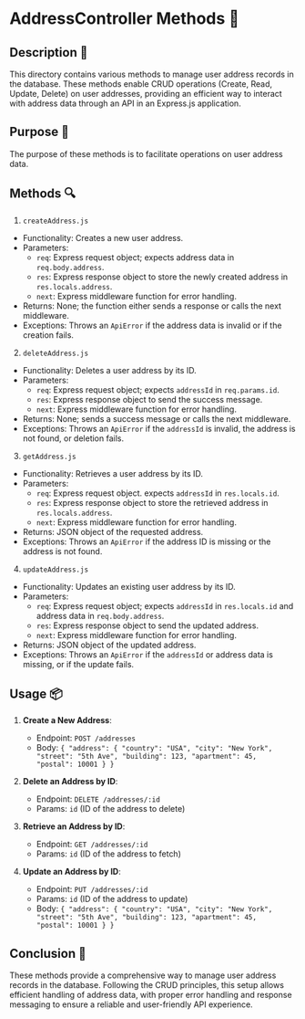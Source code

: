 # AddressController Methods 📂

## Description 📝

This directory contains various methods to manage user address records in the database.
These methods enable CRUD operations (Create, Read, Update, Delete) on user addresses, providing an efficient way to interact with address data through an API in an Express.js application.

## Purpose 🎯

The purpose of these methods is to facilitate operations on user address data.

## Methods 🔍

1. `createAddress.js`

-   Functionality: Creates a new user address.
-   Parameters:
    -   `req`: Express request object; expects address data in `req.body.address`.
    -   `res`: Express response object to store the newly created address in `res.locals.address`.
    -   `next`: Express middleware function for error handling.
-   Returns: None; the function either sends a response or calls the next middleware.
-   Exceptions: Throws an `ApiError` if the address data is invalid or if the creation fails.

2. `deleteAddress.js`

-   Functionality: Deletes a user address by its ID.
-   Parameters:
    -   `req`: Express request object; expects `addressId` in `req.params.id`.
    -   `res`: Express response object to send the success message.
    -   `next`: Express middleware function for error handling.
-   Returns: None; sends a success message or calls the next middleware.
-   Exceptions: Throws an `ApiError` if the `addressId` is invalid, the address is not found, or deletion fails.

3. `getAddress.js`

-   Functionality: Retrieves a user address by its ID.
-   Parameters:
    -   `req`: Express request object. expects `addressId` in `res.locals.id`.
    -   `res`: Express response object to store the retrieved address in `res.locals.address`.
    -   `next`: Express middleware function for error handling.
-   Returns: JSON object of the requested address.
-   Exceptions: Throws an `ApiError` if the address ID is missing or the address is not found.

4. `updateAddress.js`

-   Functionality: Updates an existing user address by its ID.
-   Parameters:
    -   `req`: Express request object; expects `addressId` in `res.locals.id` and address data in `req.body.address`.
    -   `res`: Express response object to send the updated address.
    -   `next`: Express middleware function for error handling.
-   Returns: JSON object of the updated address.
-   Exceptions: Throws an `ApiError` if the `addressId` or address data is missing, or if the update fails.

## Usage 📦

1. **Create a New Address**:

    - Endpoint: `POST /addresses`
    - Body: `{ "address": { "country": "USA", "city": "New York", "street": "5th Ave", "building": 123, "apartment": 45, "postal": 10001 } }`

2. **Delete an Address by ID**:

    - Endpoint: `DELETE /addresses/:id`
    - Params: `id` (ID of the address to delete)

3. **Retrieve an Address by ID**:

    - Endpoint: `GET /addresses/:id`
    - Params: `id` (ID of the address to fetch)

4. **Update an Address by ID**:

    - Endpoint: `PUT /addresses/:id`
    - Params: `id` (ID of the address to update)
    - Body: `{ "address": { "country": "USA", "city": "New York", "street": "5th Ave", "building": 123, "apartment": 45, "postal": 10001 } }`

## Conclusion 🚀

These methods provide a comprehensive way to manage user address records in the database.
Following the CRUD principles, this setup allows efficient handling of address data, with proper error handling and response messaging to ensure a reliable and user-friendly API experience.
